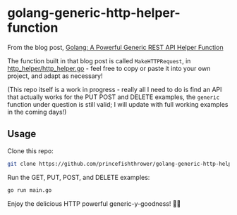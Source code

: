 # golang-generic-http-helper-function

From the blog post, [Golang: A Powerful Generic REST API Helper Function](https://chrisfrew.in/blog/golang-a-powerful-generic-function-to-make-http-requests/)

The function built in that blog post is called `MakeHTTPRequest`, in [http_helper/http_helper.go](http_helper/http_helper.go) - feel free to copy or paste it into your own project, and adapt as necessary!

(This repo itself is a work in progress - really all I need to do is find an API that actually works for the PUT POST and DELETE examples, the `generic` function under question is still valid; I will update with full working examples in the coming days!)

## Usage

Clone this repo:

```bash
git clone https://github.com/princefishthrower/golang-generic-http-helper-function.git
```

Run the GET, PUT, POST, and DELETE examples:

```bash
go run main.go
```

Enjoy the delicious HTTP powerful generic-y-goodness! 🎉😎